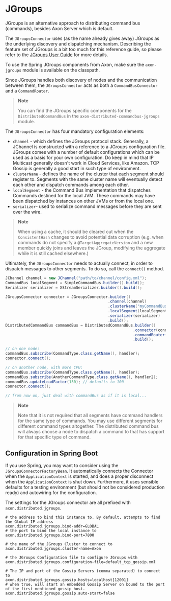 # JGroups

JGroups is an alternative approach to distributing command bus (commands), besides Axon Server which is default.

The `JGroupsConnector` uses \(as the name already gives away\) JGroups as the underlying discovery and dispatching mechanism. Describing the feature set of JGroups is a bit too much for this reference guide, so please refer to the [JGroups User Guide](http://www.jgroups.org/ug.html) for more details.

To use the Spring JGroups components from Axon, make sure the `axon-jgroups` module is available on the classpath.

Since JGroups handles both discovery of nodes and the communication between them, the `JGroupsConnector` acts as both a `CommandBusConnector` and a `CommandRouter`.

> **Note**
>
> You can find the JGroups specific components for the `DistributedCommandBus` in the `axon-distributed-commandbus-jgroups` module.

The `JGroupsConnector` has four mandatory configuration elements:

* `channel` - which defines the JGroups protocol stack. Generally, a JChannel is constructed with a reference to a JGroups configuration file. JGroups comes with a number of default configurations which can be used as a basis for your own configuration. Do keep in mind that IP Multicast generally doesn't work in Cloud Services, like Amazon. TCP Gossip is generally a good start in such type of environment.
* `clusterName` - defines the name of the cluster that each segment should register to. Segments with the same cluster name will eventually detect each other and dispatch commands among each other.
* `localSegment` - the Command Bus implementation that dispatches Commands destined for the local JVM. These commands may have been dispatched by instances on other JVMs or from the local one.
* `serializer`- used to serialize command messages before they are sent over the wire.

> **Note**
>
> When using a cache, it should be cleared out when the `ConsistentHash` changes to avoid potential data corruption \(e.g. when commands do not specify a `@TargetAggregateVersion` and a new member quickly joins and leaves the JGroup, modifying the aggregate while it is still cached elsewhere.\)

Ultimately, the `JGroupsConnector` needs to actually connect, in order to dispatch messages to other segments. To do so, call the `connect()` method.

```java
JChannel channel = new JChannel("path/to/channel/config.xml");
CommandBus localSegment = SimpleCommandBus.builder().build();
Serializer serializer = XStreamSerializer.builder().build();

JGroupsConnector connector = JGroupsConnector.builder()
                                             .channel(channel)
                                             .clusterName("myCommandBus")
                                             .localSegment(localSegment)
                                             .serializer(serializer)
                                             .build();
DistributedCommandBus commandBus = DistributedCommandBus.builder()
                                                        .connector(connector)
                                                        .commandRouter(connector)
                                                        .build();

// on one node:
commandBus.subscribe(CommandType.class.getName(), handler);
connector.connect();

// on another node, with more CPU:
commandBus.subscribe(CommandType.class.getName(), handler);
commandBus.subscribe(AnotherCommandType.class.getName(), handler2);
commandBus.updateLoadFactor(150); // defaults to 100
connector.connect();

// from now on, just deal with commandBus as if it is local...
```

> **Note**
>
> Note that it is not required that all segments have command handlers for the same type of commands. You may use different segments for different command types altogether. The distributed command bus will always choose a node to dispatch a command to that has support for that specific type of command.


## Configuration in Spring Boot

If you use Spring, you may want to consider using the `JGroupsConnectorFactoryBean`. It automatically connects the Connector when the `ApplicationContext` is started, and does a proper disconnect when the `ApplicationContext` is shut down. Furthermore, it uses sensible defaults for a testing environment \(but should not be considered production ready\) and autowiring for the configuration.

The settings for the JGroups connector are all prefixed with `axon.distributed.jgroups`.

```text
# the address to bind this instance to. By default, attempts to find the Global IP address
axon.distributed.jgroups.bind-addr=GLOBAL
# the port to bind the local instance to
axon.distributed.jgroups.bind-port=7800

# the name of the JGroups Cluster to connect to
axon.distributed.jgroups.cluster-name=Axon

# the JGroups Configuration file to configure JGroups with
axon.distributed.jgroups.configuration-file=default_tcp_gossip.xml

# The IP and port of the Gossip Servers (comma separated) to connect to
axon.distributed.jgroups.gossip.hosts=localhost[12001]
# when true, will start an embedded Gossip Server on bound to the port of the first mentioned gossip host.
axon.distributed.jgroups.gossip.auto-start=false
```
